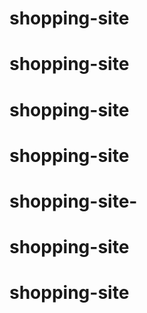 # shopping-site
# shopping-site
# shopping-site
# shopping-site
# shopping-site-
# shopping-site
# shopping-site
